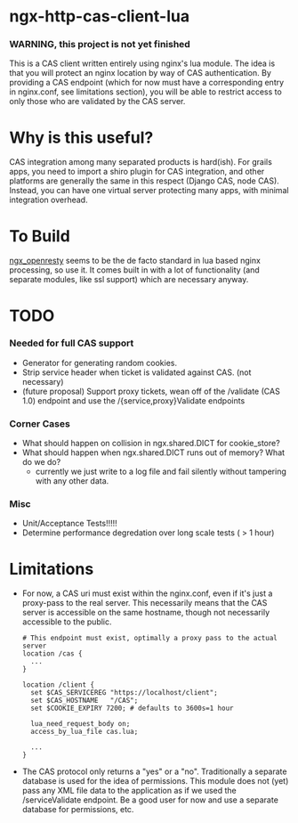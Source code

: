 # ngx-http-cas-client-lua

### WARNING, this project is not yet finished

This is a CAS client written entirely using nginx's lua module. The idea is that you will
protect an nginx location by way of CAS authentication. By providing a CAS endpoint (which
for now must have a corresponding entry in nginx.conf, see limitations section), you will be
able to restrict access to only those who are validated by the CAS server.

# Why is this useful?

CAS integration among many separated products is hard(ish). For grails apps, you need to
import a shiro plugin for CAS integration, and other platforms are generally the same in
this respect (Django CAS, node CAS). Instead, you can have one virtual server protecting
many apps, with minimal integration overhead.

# To Build

[ngx\_openresty](https://github.com/openresty/ngx_openresty) seems to be the de facto
standard in lua based nginx processing, so use it. It comes built in with a lot of
functionality (and separate modules, like ssl support) which are necessary anyway.

# TODO

### Needed for full CAS support
* Generator for generating random cookies.
* Strip service header when ticket is validated against CAS. (not necessary)
* (future proposal) Support proxy tickets, wean off of the /validate (CAS 1.0) endpoint
  and use the /{service,proxy}Validate endpoints

### Corner Cases
* What should happen on collision in ngx.shared.DICT for cookie\_store?
* What should happen when ngx.shared.DICT runs out of memory? What do we do?
  - currently we just write to a log file and fail silently without tampering with any
    other data.

### Misc
* Unit/Acceptance Tests!!!!!
* Determine performance degredation over long scale tests ( > 1 hour)

# Limitations
* For now, a CAS uri must exist within the nginx.conf, even if it's just a proxy-pass to the
  real server. This necessarily means that the CAS server is accessible on the same hostname,
  though not necessarily accessible to the public.
  ```
  # This endpoint must exist, optimally a proxy pass to the actual server
  location /cas {
    ...
  }

  location /client {
    set $CAS_SERVICEREG "https://localhost/client";
    set $CAS_HOSTNAME   "/CAS";
    set $COOKIE_EXPIRY 7200; # defaults to 3600s=1 hour

    lua_need_request_body on;
    access_by_lua_file cas.lua;

    ...
  }
  ```
* The CAS protocol only returns a "yes" or a "no". Traditionally a separate database is used
  for the idea of permissions. This module does not (yet) pass any XML file data to the
  application as if we used the /serviceValidate endpoint. Be a good user for now and use
  a separate database for permissions, etc.
